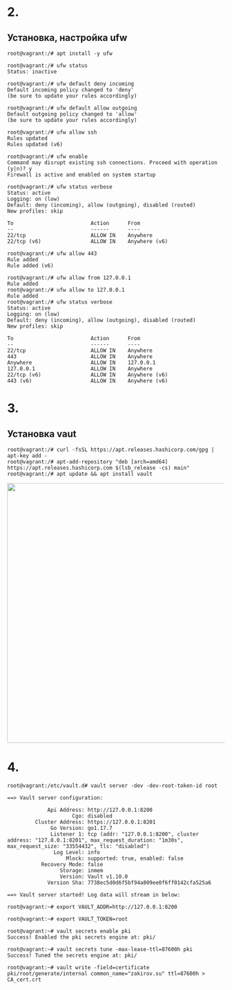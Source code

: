 # 2.

## Установка, настройка ufw

```root@vagrant:/# apt install -y ufw```

```
root@vagrant:/# ufw status
Status: inactive
```

```
root@vagrant:/# ufw default deny incoming
Default incoming policy changed to 'deny'
(be sure to update your rules accordingly)
```

```
root@vagrant:/# ufw default allow outgoing
Default outgoing policy changed to 'allow'
(be sure to update your rules accordingly)
```

```
root@vagrant:/# ufw allow ssh
Rules updated
Rules updated (v6)
```

```
root@vagrant:/# ufw enable
Command may disrupt existing ssh connections. Proceed with operation (y|n)? y
Firewall is active and enabled on system startup
```

```
root@vagrant:/# ufw status verbose
Status: active
Logging: on (low)
Default: deny (incoming), allow (outgoing), disabled (routed)
New profiles: skip

To                         Action      From
--                         ------      ----
22/tcp                     ALLOW IN    Anywhere                  
22/tcp (v6)                ALLOW IN    Anywhere (v6)             
```

```
root@vagrant:/# ufw allow 443
Rule added
Rule added (v6)
```

```
root@vagrant:/# ufw allow from 127.0.0.1
Rule added
root@vagrant:/# ufw allow to 127.0.0.1
Rule added
root@vagrant:/# ufw status verbose
Status: active
Logging: on (low)
Default: deny (incoming), allow (outgoing), disabled (routed)
New profiles: skip

To                         Action      From
--                         ------      ----
22/tcp                     ALLOW IN    Anywhere                  
443                        ALLOW IN    Anywhere                  
Anywhere                   ALLOW IN    127.0.0.1                 
127.0.0.1                  ALLOW IN    Anywhere                  
22/tcp (v6)                ALLOW IN    Anywhere (v6)             
443 (v6)                   ALLOW IN    Anywhere (v6)             
```

# 3.

## Установка vaut

```
root@vagrant:/# curl -fsSL https://apt.releases.hashicorp.com/gpg | apt-key add -
root@vagrant:/# apt-add-repository "deb [arch=amd64] https://apt.releases.hashicorp.com $(lsb_release -cs) main"
root@vagrant:/# apt update && apt install vault
```

<img src="https://drive.google.com/uc?export=view&id=1zQ9B5AM5Pk5YRn49CDtDC3-8skknOkMb" width="600px">


# 4.

```root@vagrant:/etc/vault.d# vault server -dev -dev-root-token-id root```

```
==> Vault server configuration:

             Api Address: http://127.0.0.1:8200
                     Cgo: disabled
         Cluster Address: https://127.0.0.1:8201
              Go Version: go1.17.7
              Listener 1: tcp (addr: "127.0.0.1:8200", cluster address: "127.0.0.1:8201", max_request_duration: "1m30s", max_request_size: "33554432", tls: "disabled")
               Log Level: info
                   Mlock: supported: true, enabled: false
           Recovery Mode: false
                 Storage: inmem
                 Version: Vault v1.10.0
             Version Sha: 7738ec5d0d6f5bf94a809ee0f6ff0142cfa525a6

==> Vault server started! Log data will stream in below:
```

```root@vagrant:~# export VAULT_ADDR=http://127.0.0.1:8200```

```root@vagrant:~# export VAULT_TOKEN=root```

```
root@vagrant:~# vault secrets enable pki
Success! Enabled the pki secrets engine at: pki/
```

```
root@vagrant:~# vault secrets tune -max-lease-ttl=87600h pki
Success! Tuned the secrets engine at: pki/
```

```root@vagrant:~# vault write -field=certificate pki/root/generate/internal common_name="zakirov.su" ttl=87600h > CA_cert.crt```



